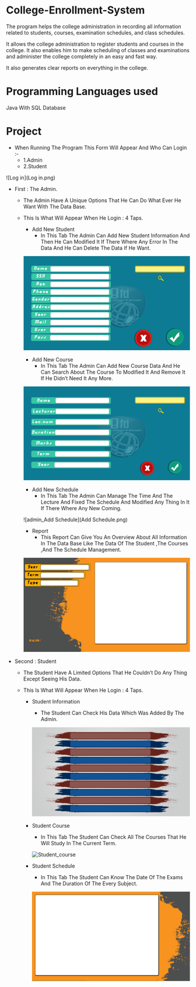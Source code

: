 # College-Enrollment-System
The program helps the college administration in recording all information related to students, courses, examination schedules, and class schedules.

It allows the college administration to register students and courses in the college. It also enables him to make scheduling of classes and examinations and administer the college completely in an easy and fast way.

It also generates clear reports on everything in the college.

# Programming Languages used
Java With SQL Database

# Project
- When Running The Program This Form Will Appear And Who Can Login :-
  - 1.Admin
  - 2.Student
 
![Log in](Log in.png)

- First : The Admin.

  - The Admin Have A Unique Options That He Can Do What Ever He Want With The Data Base.

  - This Is What Will Appear When He Login : 4 Taps.

    - Add New Student
      - In This Tab The Admin Can Add New Student Information And Then He Can Modified It If There Where Any Error In The Data And He Can Delete The Data If He Want.
    
    ![admin_student](admin_student.png)
  
    - Add New Course
      - In This Tab The Admin Can Add New Course Data And He Can Search About The Course To Modified It And Remove It If He Didn’t Need It Any More. 
    
    ![admin_Add Course](Lecture.png)
  
    - Add New Schedule
      - In This Tab The Admin Can Manage The Time And The Lecture And Fixed The Schedule And Modified Any Thing In It If There Where Any New Coming.
    
    ![admin_Add Schedule](Add Schedule.png)
  
    - Report
      - This Report Can Give You An Overview About All Information In The Data Base Like The Data Of The Student ,The Courses ,And The Schedule Management.
    
    ![admin_Report](Report.png)
    
- Second : Student

  - The Student Have A Limited Options That He Couldn’t Do Any Thing Except Seeing His Data.

  - This Is What Will Appear When He Login : 4 Taps.

    - Student Information
      - The Student Can Check His Data Which Was Added By The Admin.
    
      ![Student_info](ShowStudent.png) 
      
    - Student Course
      - In This Tab The Student Can Check All The Courses That He Will Study In The Current Term.
      
      ![Student_course](lecstud.png)
      
    - Student Schedule
      - In This Tab The Student Can Know The Date Of The Exams And The Duration Of The Every Subject.
      
      ![Student_Schedule](Schedule.png)
